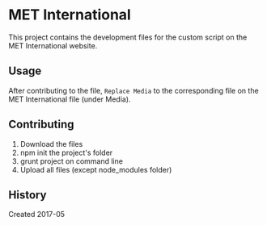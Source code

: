 # MET International

This project contains the development files for the custom script on the MET International website.

## Usage

After contributing to the file, `Replace Media` to the corresponding file on the MET International file (under Media).

## Contributing

1. Download the files
2. npm init the project's folder
3. grunt project on command line
4. Upload all files (except node_modules folder)

## History

Created 2017-05
